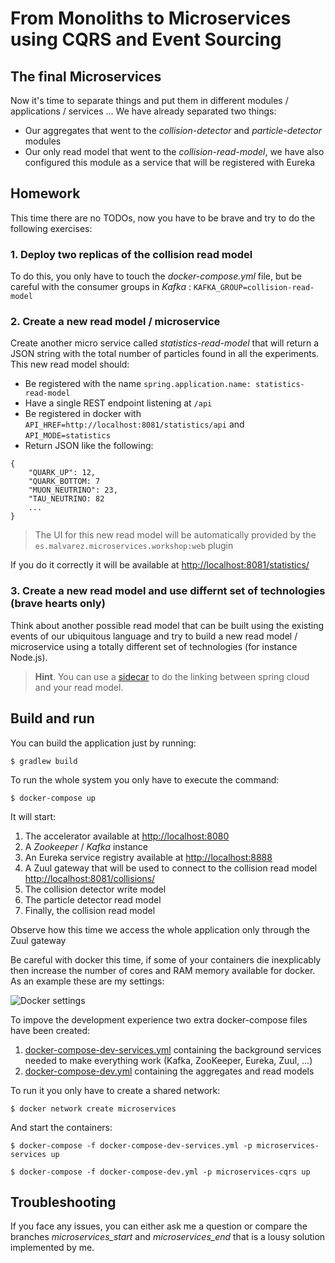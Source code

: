 # From Monoliths to Microservices using CQRS and Event Sourcing

## The final Microservices

Now it's time to separate things and put them in different modules / applications / services ... We have already separated
two things:
* Our aggregates that went to the *collision-detector* and *particle-detector* modules
* Our only read model that went to the *collision-read-model*, we have also configured this module as a service that will be
registered with Eureka

## Homework

This time there are no TODOs, now you have to be brave and try to do the following exercises:

### 1. Deploy two replicas of the collision read model

To do this, you only have to touch the *docker-compose.yml* file, but be careful with the consumer groups in *Kafka* : ```KAFKA_GROUP=collision-read-model```

### 2. Create a new read model / microservice

Create another micro service called *statistics-read-model* that will return a JSON string with the total number of particles found in all the experiments. 
This new read model should:
* Be registered with the name ```spring.application.name: statistics-read-model```
* Have a single REST endpoint listening at ```/api```
* Be registered in docker with ```API_HREF=http://localhost:8081/statistics/api``` and ```API_MODE=statistics```
* Return JSON like the following:

``` 
{
    "QUARK_UP": 12,
    "QUARK_BOTTOM: 7
    "MUON_NEUTRINO": 23,
    "TAU_NEUTRINO: 82
    ...
}
```

> The UI for this new read model will be automatically provided by the ```es.malvarez.microservices.workshop:web``` plugin

If you do it correctly it will be available at [http://localhost:8081/statistics/](http://localhost:8081/statistics/)

### 3. Create a new read model and use differnt set of technologies (brave hearts only)

Think about another possible read model that can be built using the existing events of our ubiquitous language and try to build a new read model / microservice using a totally different set of technologies (for instance Node.js).

> **Hint**. You can use a [sidecar](http://projects.spring.io/spring-cloud/spring-cloud.html#_polyglot_support_with_sidecar) to do the linking between spring cloud and your read model.

## Build and run

You can build the application just by running:

```shell
$ gradlew build
```

To run the whole system you only have to execute the command:

```shell
$ docker-compose up
```

It will start:
1. The accelerator available at [http://localhost:8080](http://localhost:8080)
2. A *Zookeeper* / *Kafka* instance
3. An Eureka service registry available at [http://localhost:8888](http://localhost:8888)
4. A Zuul gateway that will be used to connect to the collision read model [http://localhost:8081/collisions/](http://localhost:8081/collisions/)
5. The collision detector write model
6. The particle detector read model
7. Finally, the collision read model

Observe how this time we access the whole application only through the Zuul gateway

Be careful with docker this time, if some of your containers die inexplicably then increase the number of cores and RAM memory available for docker. As an example these
are my settings:

![Docker settings](https://raw.githubusercontent.com/manuel-alvarez-alvarez/microservices-workshop/microservices_start/docker-config.png)

To impove the development experience two extra docker-compose files have been created:

1. [docker-compose-dev-services.yml](https://github.com/manuel-alvarez-alvarez/microservices-workshop/blob/microservices_start/docker-compose-dev-services.yml) containing the background
services needed to make everything work (Kafka, ZooKeeper, Eureka, Zuul, ...)
2. [docker-compose-dev.yml](https://github.com/manuel-alvarez-alvarez/microservices-workshop/blob/microservices_start/docker-compose-dev.yml) containing the aggregates and read models

To run it you only have to create a shared network:

```shell
$ docker network create microservices
```

And start the containers:

```shell
$ docker-compose -f docker-compose-dev-services.yml -p microservices-services up
```

```shell
$ docker-compose -f docker-compose-dev.yml -p microservices-cqrs up
```

## Troubleshooting

If you face any issues, you can either ask me a question or compare the branches *microservices_start* and *microservices_end* that is a lousy solution implemented by me.





